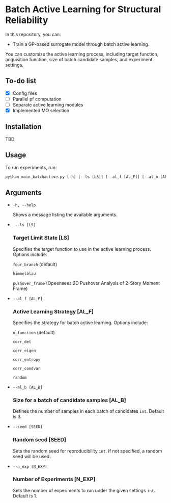 
# Batch Active Learning for Structural Reliability

In this repository, you can:

- Train a GP-based surrogate model through batch active learning. 

You can customize the active learning process, including target function, acquisition function, size of batch candidate samples, and experiment settings.

## To-do list

- [x] Config files
- [ ] Parallel pf computation
- [ ] Separate active learning modules
- [x] Implemented MO selection

## Installation

TBD

## Usage

To run experiments, run:

```python
python main_batchactive.py [-h] [--ls [LS]] [--al_f [AL_F]] [--al_b [AL_B]] [--seed [SEED]] [--n_exp [N_EXP]]
```
## Arguments
* `-h, --help` 

  Shows a message listing the available arguments.

* ` --ls [LS]` 
  ### Target Limit State [LS]
  Specifies the target function to use in the active learning process. Options include:

  `four_branch` (default)
  
  `himmelblau` 
  
  `pushover_frame` (Opeensees 2D Pushover Analysis of 2-Story Moment Frame)

* `--al_f [AL_F]`
  ### Active Learning Strategy [AL_F]
  Specifies the strategy for batch active learning. Options include:

  `u_function` (default)
  
  `corr_det`
  
  `corr_eigen`

  `corr_entropy`

  `corr_condvar`
  
  `random`

* `--al_b [AL_B]`
  ### Size for a batch of candidate samples [AL_B]
  Defines the number of samples in each batch of candidates `int`. Default is 3.

* `--seed [SEED]`
  ### Random seed [SEED]
  Sets the random seed for reproducibility `int`. If not specified, a random seed will be used.

* `--n_exp [N_EXP]`
  ### Number of Experiments [N_EXP]
  Sets the number of experiments to run under the given settings `int`.  Default is 1.
